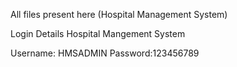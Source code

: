 All files present here (Hospital Management System)

Login Details Hospital Mangement System

Username: HMSADMIN
Password:123456789
